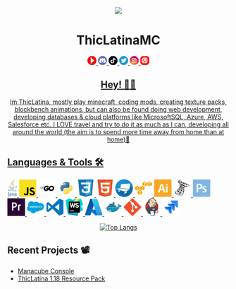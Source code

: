 <p align="center"><img src="https://github.com/ThicLatinaMC/ThicLatinaMC/blob/main/GitHub-Assets/output-onlinegiftools.gif" width="200"/></p>
<div align="center">

# ThicLatinaMC #

<a href="https://www.youtube.com/channel/UCuNAyJVMWh_PQrXtkG83otw"><img src="https://github.com/ThicLatinaMC/ThicLatinaMC/blob/main/GitHub-Assets/yt.png.png" 
     width=4% 
     height=auto 
     alt="youtube badge" />
     <a href="https://discord.gg/dGs6EH6MX7"><img src="https://github.com/ThicLatinaMC/ThicLatinaMC/blob/main/GitHub-Assets/discord.png.png" 
     width=4% 
     height=auto 
     alt="discord badge" />
     <a href="https://www.tiktok.com/@thiclatinamc"><img src="https://github.com/ThicLatinaMC/ThicLatinaMC/blob/main/GitHub-Assets/tiktok.png.png" 
     width=4% 
     height=auto 
     alt="tiktok badge" />
     <a href="https://twitter.com/ThicLatinaMC"><img src="https://github.com/ThicLatinaMC/ThicLatinaMC/blob/main/GitHub-Assets/Twitter.png.png" 
     width=4% 
     height=auto 
     alt="twitter badge" />
     <a href="https://www.instagram.com/thiclatinamc/"><img src="https://github.com/ThicLatinaMC/ThicLatinaMC/blob/main/GitHub-Assets/instagram.png.png" 
     width=4% 
     height=auto 
     alt="instagram badge" />
     <a href="https://www.pinterest.co.uk/thiclatina/"><img src="https://github.com/ThicLatinaMC/ThicLatinaMC/blob/main/GitHub-Assets/pinterest.png.png" 
     width=4% 
     height=auto 
     alt="pinterest badge" />
          
</div>

<div align="center">

## Hey! 🤙🏽

Im ThicLatina, mostly play minecraft, coding mods, creating texture packs, blockbench animations, but can also be found doing web development, developing databases & cloud platforms like MicrosoftSQL, Azure, AWS, Salesforce etc. I LOVE travel and try to do it as much as I can, developing all around the world (the aim is to spend more time away from home than at home)🌴
             
</div>
             
## Languages & Tools 🛠
          
<p><img src="https://github.com/ThicLatinaMC/ThicLatinaMC/blob/main/GitHub-Assets/Java.png" height="40">
     <img src="https://github.com/ThicLatinaMC/ThicLatinaMC/blob/main/GitHub-Assets/js.png" height="40"/>
          <img src="https://github.com/ThicLatinaMC/ThicLatinaMC/blob/main/GitHub-Assets/go.png" height="40"/>
          <img src="https://github.com/ThicLatinaMC/ThicLatinaMC/blob/main/GitHub-Assets/python.png" height="40"/>
          <img src="https://github.com/ThicLatinaMC/ThicLatinaMC/blob/main/GitHub-Assets/css3-original.svg" height="40"/>
          <img src="https://github.com/ThicLatinaMC/ThicLatinaMC/blob/main/GitHub-Assets/html5-original.svg" height="40"/>
          <img src="https://github.com/ThicLatinaMC/ThicLatinaMC/blob/main/GitHub-Assets/768px-Blockbench_icon.png" height="40"/>
          <img src="https://github.com/ThicLatinaMC/ThicLatinaMC/blob/main/GitHub-Assets/amazonwebservices-original.svg" height="40"/>
          <img src="https://github.com/ThicLatinaMC/ThicLatinaMC/blob/main/GitHub-Assets/illustrator-plain.svg" height="40"/>
          <img src="https://github.com/ThicLatinaMC/ThicLatinaMC/blob/main/GitHub-Assets/microsoftsqlserver-plain.svg" height="40"/>
          <img src="https://github.com/ThicLatinaMC/ThicLatinaMC/blob/main/GitHub-Assets/photoshop-plain.svg" height="40"/>
          <img src="https://github.com/ThicLatinaMC/ThicLatinaMC/blob/main/GitHub-Assets/premierepro-plain.svg" height="40"/>
          <img src="https://github.com/ThicLatinaMC/ThicLatinaMC/blob/main/GitHub-Assets/salesforce-plain.svg" height="40"/>
          <img src="https://github.com/ThicLatinaMC/ThicLatinaMC/blob/main/GitHub-Assets/vscode.png" height="40"/>
          <img src="https://github.com/ThicLatinaMC/ThicLatinaMC/blob/main/GitHub-Assets/webstorm-icon-512x512-lmof1hfg.png" height="40"/>
          <img src="https://github.com/ThicLatinaMC/ThicLatinaMC/blob/main/GitHub-Assets/azure-original.svg" height="40"/>
          <img src="https://github.com/ThicLatinaMC/ThicLatinaMC/blob/main/GitHub-Assets/docker-original.svg" height="40"/>
          <img src="https://github.com/ThicLatinaMC/ThicLatinaMC/blob/main/GitHub-Assets/git-original.svg" height="40"/>
          <img src="https://github.com/ThicLatinaMC/ThicLatinaMC/blob/main/GitHub-Assets/jenkins-original.svg" height="40"/>
          <img src="https://github.com/ThicLatinaMC/ThicLatinaMC/blob/main/GitHub-Assets/jira-original.svg" height="40"/>
        </p>
          
          
<div align="center">
       
       
[![Top Langs](https://github-readme-stats.vercel.app/api/top-langs/?username=ThicLatinaMC&layout=compact&theme=vision-friendly-dark)](https://github.com/anuraghazra/github-readme-stats)
          </div>
          
<div align="left">
     
## Recent Projects 📽️

- [Manacube Console](https://github.com/ThicLatinaMC/Manacube-Console-Client)
- [ThicLatina 1.18 Resource Pack](https://github.com/ThicLatinaMC/Thics-Resource-Pack)
